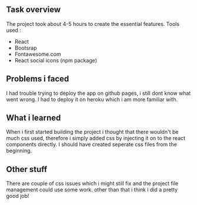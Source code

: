
## Task overview

The project took about 4-5 hours to create the essential features.
Tools used :
* React
* Bootsrap
* Fontawesome.com
* React social icons (npm package)


## Problems i faced

I had trouble trying to deploy the app on github pages, i still dont know what went wrong. I had to deploy it on heroku which i am more familiar with.

## What i learned
When i first started building the project i thought that there wouldn't be much css used, therefore i simply added css by injecting it on to the react components directly. I should have created seperate css files from the beginning.

## Other stuff

There are couple of css issues which i might still fix and the project file management could use some work.
other than that i think i did a pretty good job!
